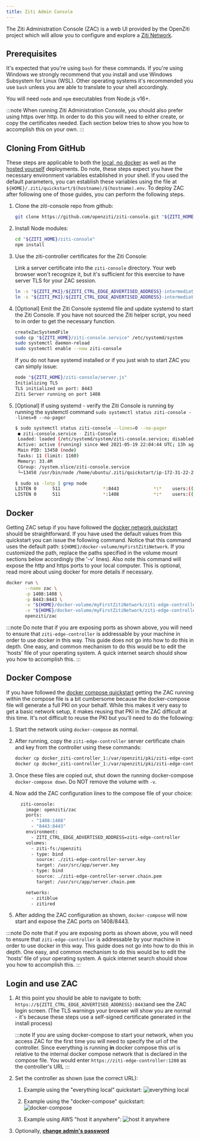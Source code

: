 ```yaml
---
title: Ziti Admin Console
---
```


The Ziti Administration Console (ZAC) is a web UI provided by the OpenZiti project which will allow you to configure and 
explore a [Ziti Network](../../introduction/index.mdx).

## Prerequisites

It's expected that you're using `bash` for these commands. If you're using Windows we strongly recommend that you install
and use Windows Subsystem for Linux (WSL). Other operating systems it's recommended you use `bash` unless you are able to
translate to your shell accordingly.

You will need `node` and `npm` executables from Node.js v16+.

:::note
When running Ziti Administration Console, you should also prefer using https over http. In order to do this you will need
to either create, or copy the certificates needed. Each section below tries to show you how to accomplish this on your own.
:::

## Cloning From GitHub

These steps are applicable to both the [local, no docker](../network/local-no-docker) as well as the
[hosted yourself](../network/hosted) deployments. Do note, these steps expect you have the necessary
environment variables established in your shell. If you used the default parameters, you can establish these variables
using the file at `${HOME}/.ziti/quickstart/$(hostname)/$(hostname).env`. To deploy ZAC after following one of those guides,
you can perform the following steps.

1. Clone the ziti-console repo from github:

   ```bash
   git clone https://github.com/openziti/ziti-console.git "${ZITI_HOME}/ziti-console"
   ```

1. Install Node modules:

   ```bash
   cd "${ZITI_HOME}/ziti-console"
   npm install
   ````

1. Use the ziti-controller certificates for the Ziti Console:

   Link a server certificate into the `ziti-console` directory. Your web browser won't recognize it, but it's sufficient for this exercise to have server TLS for your ZAC session.

   ```bash
   ln -s "${ZITI_PKI}/${ZITI_CTRL_EDGE_ADVERTISED_ADDRESS}-intermediate/certs/${ZITI_CTRL_EDGE_ADVERTISED_ADDRESS}-server.chain.pem" "${ZITI_HOME}/ziti-console/server.chain.pem"
   ln -s "${ZITI_PKI}/${ZITI_CTRL_EDGE_ADVERTISED_ADDRESS}-intermediate/keys/${ZITI_CTRL_EDGE_ADVERTISED_ADDRESS}-server.key" "${ZITI_HOME}/ziti-console/server.key"
   ```

1. [Optional] Emit the Ziti Console systemd file and update systemd to start the Ziti Console. If you have not sourced the 
   Ziti helper script, you need to in order to get the necessary function.

   ```bash
   createZacSystemdFile
   sudo cp "${ZITI_HOME}/ziti-console.service" /etc/systemd/system
   sudo systemctl daemon-reload
   sudo systemctl enable --now ziti-console
   ```

   If you do not have systemd installed or if you just wish to start ZAC you can simply issue:

   ```bash
   node "${ZITI_HOME}/ziti-console/server.js"
   Initializing TLS
   TLS initialized on port: 8443
   Ziti Server running on port 1408
   ```

1. [Optional] If using systemd - verify the Ziti Console is running by running the systemctl command 
   `sudo systemctl status ziti-console --lines=0 --no-pager`

   ```bash
   $ sudo systemctl status ziti-console --lines=0 --no-pager
    ● ziti-console.service - Ziti-Console
    Loaded: loaded (/etc/systemd/system/ziti-console.service; disabled; vendor preset: enabled)
    Active: active (running) since Wed 2021-05-19 22:04:44 UTC; 13h ago
    Main PID: 13458 (node)
    Tasks: 11 (limit: 1160)
    Memory: 33.4M
    CGroup: /system.slice/ziti-console.service
    └─13458 /usr/bin/node /home/ubuntu/.ziti/quickstart/ip-172-31-22-212/ziti-console/server.js

   $ sudo ss -lntp | grep node
   LISTEN 0      511                *:8443             *:*    users:(("node",pid=26013,fd=19))           
   LISTEN 0      511                *:1408             *:*    users:(("node",pid=26013,fd=18))
   ```

## Docker

Getting ZAC setup if you have followed the [docker network quickstart](../network/local-with-docker)
should be straightforward. If you have used the default values from this quickstart you can issue the following command.
Notice that this command uses the default path: `${HOME}/docker-volume/myFirstZitiNetwork`. If you customized the path,
replace the paths specified in the volume mount sections below accordingly (the '-v' lines). Also note this command will
expose the http and https ports to your local computer. This is optional, read more about using docker for more details
if necessary.

 ```bash
 docker run \
        --name zac \
        -p 1408:1408 \
        -p 8443:8443 \
        -v "${HOME}/docker-volume/myFirstZitiNetwork/ziti-edge-controller-intermediate/keys/ziti-edge-controller-server.key":/usr/src/app/server.key \
        -v "${HOME}/docker-volume/myFirstZitiNetwork/ziti-edge-controller-intermediate/certs/ziti-edge-controller-server.chain.pem":/usr/src/app/server.chain.pem \
        openziti/zac
 ```

:::note
Do note that if you are exposing ports as shown above, you will need to ensure that `ziti-edge-controller` is
addressable by your machine in order to use docker in this way. This guide does not go into how to do this in depth.
One easy, and common mechanism to do this would be to edit the 'hosts' file of your operating system. A quick
internet search should show you how to accomplish this.
:::

## Docker Compose

If you have followed the [docker compose quickstart](../network/local-docker-compose) getting the ZAC
running within the compose file is a bit cumbersome because the docker-compose file will generate a full PKI on your
behalf. While this makes it very easy to get a basic network setup, it makes reusing that PKI in the ZAC difficult at
this time.  It's not difficult to reuse the PKI but you'll need to do the following:

1. Start the network using `docker-compose` as normal.
2. After running, copy the `ziti-edge-controller` server certificate chain and key from the controller using these commands:

   ```bash
   docker cp docker_ziti-controller_1:/var/openziti/pki/ziti-edge-controller-intermediate/keys/ziti-edge-controller-server.key .
   docker cp docker_ziti-controller_1:/var/openziti/pki/ziti-edge-controller-intermediate/certs/ziti-edge-controller-server.chain.pem .
   ```

3. Once these files are copied out, shut down the running docker-compose `docker-compose down`. Do NOT remove the volume
   with `-v`.
4. Now add the ZAC configuration lines to the compose file of your choice:

   ```bash
     ziti-console:
       image: openziti/zac
       ports:
         - "1408:1408"
         - "8443:8443"
       environment:
         - ZITI_CTRL_EDGE_ADVERTISED_ADDRESS=ziti-edge-controller
       volumes:
         - ziti-fs:/openziti
         - type: bind
           source: ./ziti-edge-controller-server.key
           target: /usr/src/app/server.key
         - type: bind
           source: ./ziti-edge-controller-server.chain.pem
           target: /usr/src/app/server.chain.pem

       networks:
         - zitiblue
         - zitired
   ```

5. After adding the ZAC configuration as shown, `docker-compose` will now start and expose the ZAC ports on 1408/8443.

:::note
Do note that if you are exposing ports as shown above, you will need to ensure that `ziti-edge-controller` is
addressable by your machine in order to use docker in this way. This guide does not go into how to do this in depth.
One easy, and common mechanism to do this would be to edit the 'hosts' file of your operating system. A quick
internet search should show you how to accomplish this.
:::

## Login and use ZAC

1. At this point you should be able to navigate to both: `https://${ZITI_CTRL_EDGE_ADVERTISED_ADDRESS}:8443`and see the ZAC login
   screen. (The TLS warnings your browser will show you are normal - it's because these steps use a self-signed certificate
   generated in the install process)

   :::note
   If you are using docker-compose to start your network, when you access ZAC for the first time you will need to
   specify the url of the controller. Since everything is running **in** docker compose this url is relative to the
   internal docker compose network that is declared in the compose file. You would enter
   `https://ziti-edge-controller:1280` as the controller's URL
   :::

2. Set the controller as shown (use the correct URL):

   1. Example using the "everything local" quickstart:
      ![everything local](./zac_configure_local.png)

   2. Example using the "docker-compose" quickstart:
      ![docker-compose](./zac_configure_dc.png)

   3. Example using AWS "host it anywhere":
      ![host it anywhere](./zac_configure_hia.png)

3. Optionally, [**change admin's password**](../../quickstarts/network/help/change-admin-password.md#ziti-console)
